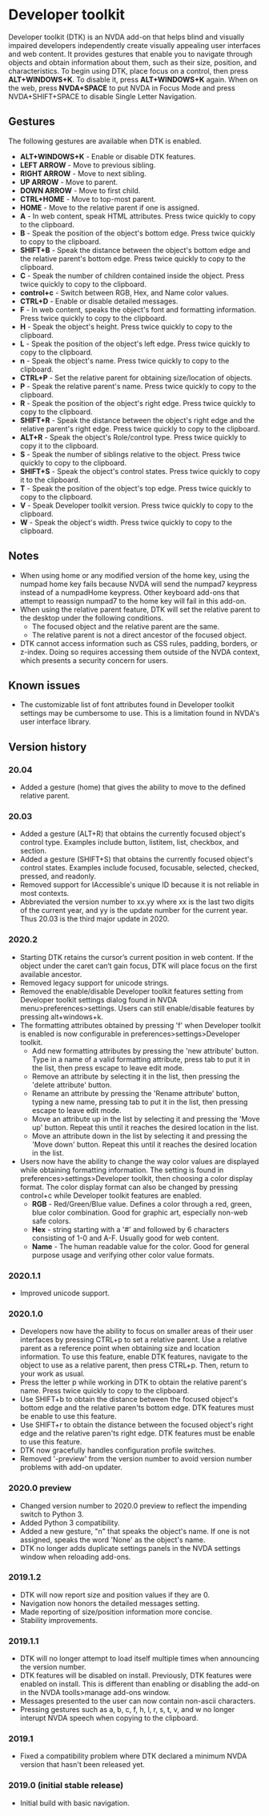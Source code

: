 # Developer toolkit
Developer toolkit (DTK) is an NVDA add-on that helps blind and visually impaired developers independently create visually appealing user interfaces and web content. It provides gestures that enable you to navigate through objects and obtain information about them, such as their size, position, and characteristics. To begin using DTK, place focus on a control, then press **ALT+WINDOWS+K**. To disable it, press **ALT+WINDOWS+K** again. When on the web, press **NVDA+SPACE** to put NVDA in Focus Mode and press NVDA+SHIFT+SPACE to disable Single Letter Navigation.

## Gestures

The following gestures are available when DTK is enabled.

* **ALT+WINDOWS+K** - Enable or disable DTK features.
* **LEFT ARROW** - Move to previous sibling.
* **RIGHT ARROW** - Move to next sibling.
* **UP ARROW** - Move to parent.
* **DOWN ARROW** - Move to first child.
* **CTRL+HOME** - Move to top-most parent.
* **HOME** - Move to the relative parent if one is assigned.
* **A** - In web content, speak HTML attributes. Press twice quickly to copy to the clipboard.
* **B** - Speak the position of the object's bottom edge. Press twice quickly to copy to the clipboard.
* **SHIFT+B** - Speak the distance between the object's bottom edge and the relative parent's bottom edge. Press twice quickly to copy to the clipboard.
* **C** - Speak the number of children contained inside the object. Press twice quickly to copy to the clipboard.
* **control+c** - Switch between RGB, Hex, and Name color values.
* **CTRL+D** - Enable or disable detailed messages.
* **F** - In web content, speaks the object's font and formatting information. Press twice quickly to copy to the clipboard.
* **H** - Speak the object's height. Press twice quickly to copy to the clipboard.
* **L** - Speak the position of the object's left edge. Press twice quickly to copy to the clipboard.
* **n** - Speak the object's name. Press twice quickly to copy to the clipboard.
* **CTRL+P** - Set the relative parent for obtaining size/location of objects.
* **P** - Speak the relative parent's name. Press twice quickly to copy to the clipboard.
* **R** - Speak the position of the object's right edge. Press twice quickly to copy to the clipboard.
* **SHIFT+R** - Speak the distance between the object's right edge and the relative parent's right edge. Press twice quickly to copy to the clipboard.
* **ALT+R** - Speak the object's Role/control type. Press twice quickly to copy it to the clipboard.
* **S** - Speak the number of siblings relative to the object. Press twice quickly to copy to the clipboard.
* **SHIFT+S** - Speak the object's control states. Press twice quickly to copy it to the clipboard.
* **T** - Speak the position of the object's top edge. Press twice quickly to copy to the clipboard.
* **V** - Speak Developer toolkit version. Press twice quickly to copy to the clipboard.
* **W** - Speak the object's width. Press twice quickly to copy to the clipboard.

## Notes

* When using home or any modified version of the home key, using the numpad home key fails because NVDA will send the numpad7 keypress instead of a numpadHome keypress. Other keyboard add-ons that attempt to reassign numpad7 to the home key will fail in this add-on.
* When using the relative parent feature, DTK will set the relative parent to the desktop under the following conditions.
	* The focused object and the relative parent are the same.
	* The relative parent is not a direct ancestor of the focused object.
* DTK cannot access information such as CSS rules, padding, borders, or z-index. Doing so requires accessing them outside of the NVDA context, which presents a security concern for users.

## Known issues

* The customizable list of font attributes found in Developer toolkit settings may be cumbersome to use. This is a limitation found in NVDA's user interface library.

## Version history

### 20.04

* Added a gesture (home) that gives the ability to move to the defined relative parent.

### 20.03
* Added a gesture (ALT+R) that obtains the currently focused object's control type. Examples include button, listitem, list, checkbox, and section.
* Added a gesture (SHIFT+S) that obtains the currently focused object's control states. Examples include focused, focusable, selected, checked, pressed, and readonly.
* Removed support for IAccessible's unique ID because it is not reliable in most contexts.
* Abbreviated the version number to xx.yy where xx is the last two digits of the current year, and yy is the update number for the current year. Thus 20.03 is the third major update in 2020.

### 2020.2

* Starting DTK retains the cursor’s current position in web content. If the object under the caret can’t gain focus, DTK will place focus on the first available ancestor.
* Removed legacy support for unicode strings.
* Removed the enable/disable Developer toolkit features setting from Developer toolkit settings dialog found in NVDA menu>preferences>settings. Users can still enable/disable features by pressing alt+windows+k.
* The formatting attributes obtained by pressing 'f' when Developer toolkit is enabled is now configurable in preferences>settings>Developer toolkit.
	* Add new formatting attributes by pressing the 'new attribute' button. Type in a name of a valid formatting attribute, press tab to put it in the list, then press escape to leave edit mode.
	* Remove an attribute by selecting it in the list, then pressing the 'delete attribute' button.
	* Rename an attribute by pressing the 'Rename attribute' button, typing a new name, pressing tab to put it in the list, then pressing escape to leave edit mode.
	* Move an attribute up in the list by selecting it and pressing the 'Move up' button. Repeat this until it reaches the desired location in the list.
	* Move an attribute down in the list by selecting it and pressing the 'Move down' button. Repeat this until it reaches the desired location in the list.
* Users now have the ability to change the way color values are displayed while obtaining formatting information. The setting is found in preferences>settings>Developer toolkit, then choosing a color display format. The color display format can also be changed by pressing control+c while Developer toolkit features are enabled.
	* **RGB** - Red/Green/Blue value. Defines a color through a red, green, blue color combination. Good for graphic art, especially non-web safe colors.
	* **Hex** - string starting with a '#' and followed by 6 characters consisting of 1-0 and A-F. Usually good for web content.
	* **Name** - The human readable value for the color. Good for general purpose usage and verifying other color value formats.

### 2020.1.1

* Improved unicode support.

### 2020.1.0

* Developers now have the ability to focus on smaller areas of their user interfaces by pressing CTRL+p to set a relative parent. Use a relative parent as a reference point when obtaining size and location information. To use this feature, enable DTK features, navigate to the object to use as a relative parent, then press CTRL+p. Then, return to your work as usual.
* Press the letter p while working in DTK to obtain the relative parent's name. Press twice quickly to copy to the clipboard.
* Use SHIFT+b to obtain the distance between the focused object's bottom edge and the relative paren'ts bottom edge. DTK features must be enable to use this feature.
* Use SHIFT+r to obtain the distance between the focused object's right edge and the relative paren'ts right edge. DTK features must be enable to use this feature.
* DTK now gracefully handles configuration profile switches.
* Removed '-preview' from the version number to avoid version number problems with add-on updater.

### 2020.0 preview

* Changed version number to 2020.0 preview to reflect the impending switch to Python 3.
* Added Python 3 compatibility.
* Added a new gesture, "n" that speaks the object's name. If one is not assigned, speaks the word 'None' as the object's name.
* DTK no longer adds duplicate settings panels in the NVDA settings window when reloading add-ons.

### 2019.1.2

* DTK will now report size and position values if they are 0.
* Navigation now honors the detailed messages setting.
* Made reporting of size/position information more concise.
* Stability improvements.

### 2019.1.1

* DTK will no longer attempt to load itself multiple times when announcing the version number.
* DTK features will be disabled on install. Previously, DTK features were enabled on install. This is different than enabling or disabling the add-on in the NVDA toolls>manage add-ons window.
* Messages presented to the user can now contain non-ascii characters.
* Pressing gestures such as a, b, c, f, h, l, r, s, t, v, and w no longer interupt NVDA speech when copying to the clipboard.

### 2019.1

* Fixed a compatibility problem where DTK declared a minimum NVDA version that hasn't been released yet.

### 2019.0 (initial stable release)

* Initial build with basic navigation.
